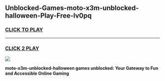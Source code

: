 
## Unblocked-Games-moto-x3m-unblocked-halloween-Play-Free-lv0pq
<h3>
<a href="https://premium76.site?title=moto-x3m-unblocked-halloween&ref=20M">CLICK TO PLAY</a></h3>
<hr>

<h3>
<a href="https://premium76.site?title=moto-x3m-unblocked-halloween&ref=20M">CLICK 2 PLAY</a>
  
</h3>

<a href="https://premium76.site?title=moto-x3m-unblocked-halloween&ref=19M"><img src="https://clearcache.store/games.png"></a>


**moto-x3m-unblocked-halloween games unblocked: Your Gateway to Fun and Accessible Online Gaming**
